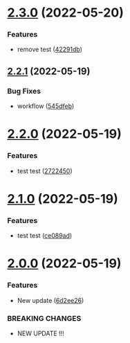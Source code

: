 # [2.3.0](https://github.com/Supersalt/APT3/compare/v2.2.1...v2.3.0) (2022-05-20)


### Features

* remove test ([42291db](https://github.com/Supersalt/APT3/commit/42291db245d2d2d7a04de4e9fe9c631c5c9998f7))



## [2.2.1](https://github.com/Supersalt/APT3/compare/v2.2.0...v2.2.1) (2022-05-19)


### Bug Fixes

* workflow ([545dfeb](https://github.com/Supersalt/APT3/commit/545dfeb1f4917b01c2d91df861b19e7bd87fe2b2))



# [2.2.0](https://github.com/Supersalt/APT3/compare/v2.1.0...v2.2.0) (2022-05-19)


### Features

* test test ([2722450](https://github.com/Supersalt/APT3/commit/2722450276ddf66fadeaf405aded832bd61fc4a0))



# [2.1.0](https://github.com/Supersalt/APT3/compare/v2.0.0...v2.1.0) (2022-05-19)


### Features

* test test ([ce089ad](https://github.com/Supersalt/APT3/commit/ce089ad280492b582844b453f48c24feb9f37348))



# [2.0.0](https://github.com/Supersalt/APT3/compare/6d2ee265130de4dd4285403554c6b242a1ff3114...v2.0.0) (2022-05-19)


### Features

* New update ([6d2ee26](https://github.com/Supersalt/APT3/commit/6d2ee265130de4dd4285403554c6b242a1ff3114))


### BREAKING CHANGES

* NEW UPDATE !!!



